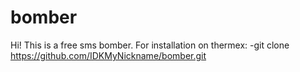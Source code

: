 # bomber
 
Hi! This is a free sms bomber.
For installation on thermex:
-git clone https://github.com/IDKMyNickname/bomber.git